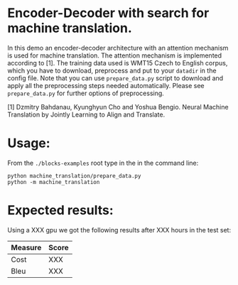 # Encoder-Decoder with search for machine translation.
In this demo an encoder-decoder architecture with an attention mechanism is used for
machine translation. The attention mechanism is implemented according to
[1]. The training data used is WMT15 Czech to English corpus, which you have
to download, preprocess and put to your `datadir` in the config file. Note
that you can use `prepare_data.py` script to download and apply all the
preprocessing steps needed automatically.  Please see `prepare_data.py` for
further options of preprocessing.

[1] Dzmitry Bahdanau, Kyunghyun Cho and Yoshua Bengio. Neural
   Machine Translation by Jointly Learning to Align and Translate.

# Usage:

From the `./blocks-examples` root type in the in the command line:

```
python machine_translation/prepare_data.py
python -m machine_translation
```

# Expected results:
Using a XXX gpu we got the following results after XXX hours in the test set:

| Measure  | Score |
| -------- |------ |
| Cost  | XXX  |
| Bleu  | XXX  |
